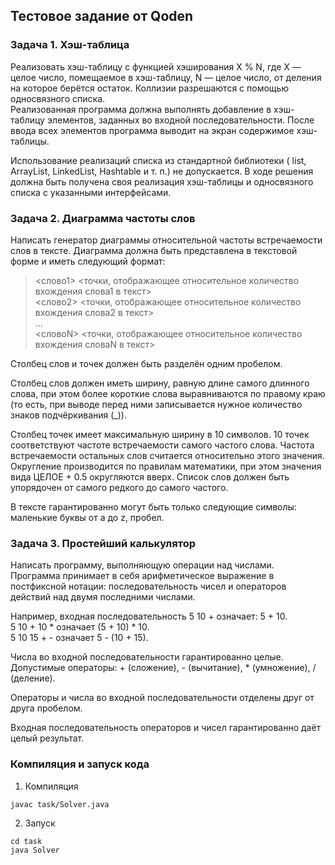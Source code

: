 ## Тестовое задание от Qoden
### Задача 1. Хэш-таблица
Реализовать хэш-таблицу с функцией хэширования X % N, где X — целое число, помещаемое
в хэш-таблицу, N — целое число, от деления на которое берётся остаток. Коллизии разрешаются с помощью односвязного списка.  
Реализованная программа должна выполнять добавление в хэш-таблицу элементов, заданных во входной последовательности. После ввода всех элементов программа выводит на экран содержимое хэш-таблицы.

Использование реализаций списка из стандартной библиотеки ( list, ArrayList, LinkedList, Hashtable и т. п.) не допускается. В ходе решения должна быть получена своя реализация хэш-таблицы и односвязного списка с указанными интерфейсами.

### Задача 2. Диаграмма частоты слов
Написать генератор диаграммы относительной частоты встречаемости слов в тексте.
Диаграмма должна быть представлена в текстовой форме и иметь следующий формат:


><слово1> <точки, отображающее относительное количество вхождения слова1 в
текст>  
<слово2> <точки, отображающее относительное количество вхождения слова2 в
текст>  
...  
<словоN> <точки, отображающее относительное количество вхождения словаN в текст> 

Столбец слов и точек должен быть разделён одним пробелом.

Столбец слов должен иметь ширину, равную длине самого длинного слова, при этом более короткие слова выравниваются по правому краю (то есть, при выводе перед ними записывается нужное количество знаков подчёркивания (_)).

Столбец точек имеет максимальную ширину в 10 символов. 10 точек соответствуют частоте встречаемости самого частого слова. Частота встречаемости остальных слов считается относительно этого значения. Округление производится по правилам математики, при этом значения вида ЦЕЛОЕ + 0.5 округляются вверх.
Список слов должен быть упорядочен от самого редкого до самого частого.

В тексте гарантированно могут быть только следующие символы: маленькие буквы от a до z, пробел.

### Задача 3. Простейший калькулятор
Написать программу, выполняющую операции над числами. Программа принимает в себя арифметическое выражение в постфиксной нотации: последовательность чисел и операторов действий над двумя последними числами.  

Например, входная последовательность 5 10 + означает: 5 + 10.  
5 10 + 10 * означает (5 + 10) * 10.  
5 10 15 + - означает 5 - (10 + 15).  

Числа во входной последовательности гарантированно целые. Допустимые операторы: + (сложение), - (вычитание), * (умножение), / (деление).

Операторы и числа во входной последовательности отделены друг от друга пробелом.

Входная последовательность операторов и чисел гарантированно даёт целый результат.

### Компиляция и запуск кода 

1. Компиляция  
```
javac task/Solver.java
```
2. Запуск
```
cd task  
java Solver
   ```
